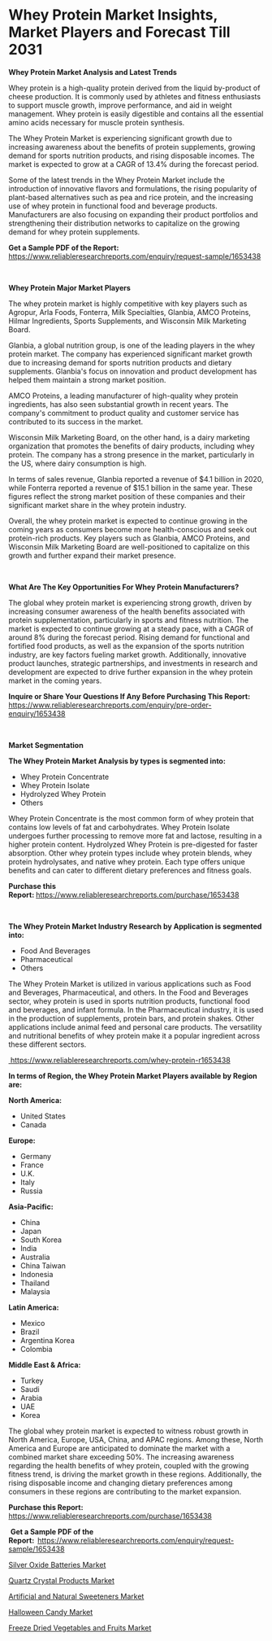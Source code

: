 <p><h1>Whey Protein Market Insights, Market Players and Forecast Till 2031</h1></p><p><strong>Whey Protein Market Analysis and Latest Trends</strong></p>
<p><p>Whey protein is a high-quality protein derived from the liquid by-product of cheese production. It is commonly used by athletes and fitness enthusiasts to support muscle growth, improve performance, and aid in weight management. Whey protein is easily digestible and contains all the essential amino acids necessary for muscle protein synthesis.</p><p>The Whey Protein Market is experiencing significant growth due to increasing awareness about the benefits of protein supplements, growing demand for sports nutrition products, and rising disposable incomes. The market is expected to grow at a CAGR of 13.4% during the forecast period.</p><p>Some of the latest trends in the Whey Protein Market include the introduction of innovative flavors and formulations, the rising popularity of plant-based alternatives such as pea and rice protein, and the increasing use of whey protein in functional food and beverage products. Manufacturers are also focusing on expanding their product portfolios and strengthening their distribution networks to capitalize on the growing demand for whey protein supplements.</p></p>
<p><strong>Get a Sample PDF of the Report:&nbsp;</strong> <a href="https://www.reliableresearchreports.com/enquiry/request-sample/1653438">https://www.reliableresearchreports.com/enquiry/request-sample/1653438</a></p>
<p>&nbsp;</p>
<p><strong>Whey Protein Major Market Players</strong></p>
<p><p>The whey protein market is highly competitive with key players such as Agropur, Arla Foods, Fonterra, Milk Specialties, Glanbia, AMCO Proteins, Hilmar Ingredients, Sports Supplements, and Wisconsin Milk Marketing Board. </p><p>Glanbia, a global nutrition group, is one of the leading players in the whey protein market. The company has experienced significant market growth due to increasing demand for sports nutrition products and dietary supplements. Glanbia's focus on innovation and product development has helped them maintain a strong market position.</p><p>AMCO Proteins, a leading manufacturer of high-quality whey protein ingredients, has also seen substantial growth in recent years. The company's commitment to product quality and customer service has contributed to its success in the market.</p><p>Wisconsin Milk Marketing Board, on the other hand, is a dairy marketing organization that promotes the benefits of dairy products, including whey protein. The company has a strong presence in the market, particularly in the US, where dairy consumption is high.</p><p>In terms of sales revenue, Glanbia reported a revenue of $4.1 billion in 2020, while Fonterra reported a revenue of $15.1 billion in the same year. These figures reflect the strong market position of these companies and their significant market share in the whey protein industry.</p><p>Overall, the whey protein market is expected to continue growing in the coming years as consumers become more health-conscious and seek out protein-rich products. Key players such as Glanbia, AMCO Proteins, and Wisconsin Milk Marketing Board are well-positioned to capitalize on this growth and further expand their market presence.</p></p>
<p>&nbsp;</p>
<p><strong>What Are The Key Opportunities For Whey Protein Manufacturers?</strong></p>
<p><p>The global whey protein market is experiencing strong growth, driven by increasing consumer awareness of the health benefits associated with protein supplementation, particularly in sports and fitness nutrition. The market is expected to continue growing at a steady pace, with a CAGR of around 8% during the forecast period. Rising demand for functional and fortified food products, as well as the expansion of the sports nutrition industry, are key factors fueling market growth. Additionally, innovative product launches, strategic partnerships, and investments in research and development are expected to drive further expansion in the whey protein market in the coming years.</p></p>
<p><strong>Inquire or Share Your Questions If Any Before Purchasing This Report:</strong> <a href="https://www.reliableresearchreports.com/enquiry/pre-order-enquiry/1653438">https://www.reliableresearchreports.com/enquiry/pre-order-enquiry/1653438</a></p>
<p>&nbsp;</p>
<p><strong>Market Segmentation</strong></p>
<p><strong>The Whey Protein Market Analysis by types is segmented into:</strong></p>
<p><ul><li>Whey Protein Concentrate</li><li>Whey Protein Isolate</li><li>Hydrolyzed Whey Protein</li><li>Others</li></ul></p>
<p><p>Whey Protein Concentrate is the most common form of whey protein that contains low levels of fat and carbohydrates. Whey Protein Isolate undergoes further processing to remove more fat and lactose, resulting in a higher protein content. Hydrolyzed Whey Protein is pre-digested for faster absorption. Other whey protein types include whey protein blends, whey protein hydrolysates, and native whey protein. Each type offers unique benefits and can cater to different dietary preferences and fitness goals.</p></p>
<p><strong>Purchase this Report:&nbsp;</strong><a href="https://www.reliableresearchreports.com/purchase/1653438">https://www.reliableresearchreports.com/purchase/1653438</a></p>
<p>&nbsp;</p>
<p><strong>The Whey Protein Market Industry Research by Application is segmented into:</strong></p>
<p><ul><li>Food And Beverages</li><li>Pharmaceutical</li><li>Others</li></ul></p>
<p><p>The Whey Protein Market is utilized in various applications such as Food and Beverages, Pharmaceutical, and others. In the Food and Beverages sector, whey protein is used in sports nutrition products, functional food and beverages, and infant formula. In the Pharmaceutical industry, it is used in the production of supplements, protein bars, and protein shakes. Other applications include animal feed and personal care products. The versatility and nutritional benefits of whey protein make it a popular ingredient across these different sectors.</p></p>
<p><a href="https://www.reliableresearchreports.com/whey-protein-r1653438">&nbsp;https://www.reliableresearchreports.com/whey-protein-r1653438</a></p>
<p><strong>In terms of Region, the Whey Protein Market Players available by Region are:</strong></p>
<p>
    <p> <strong> North America: </strong>
        <ul>
            <li>United States</li>
            <li>Canada</li>
        </ul>
        </p> 
    <p> <strong> Europe: </strong>
        <ul>
            <li>Germany</li>
            <li>France</li>
            <li>U.K.</li>
            <li>Italy</li>
            <li>Russia</li>
        </ul>
        </p> 
    <p> <strong> Asia-Pacific: </strong>
        <ul>
            <li>China</li>
            <li>Japan</li>
            <li>South Korea</li>
            <li>India</li>
            <li>Australia</li>
            <li>China Taiwan</li>
            <li>Indonesia</li>
            <li>Thailand</li>
            <li>Malaysia</li>
        </ul>
        </p> 
    <p> <strong> Latin America: </strong>
        <ul>
            <li>Mexico</li>
            <li>Brazil</li>
            <li>Argentina Korea</li>
            <li>Colombia</li>
        </ul>
        </p> 
    <p> <strong> Middle East & Africa: </strong>
        <ul>
            <li>Turkey</li>
            <li>Saudi</li>
            <li>Arabia</li>
            <li>UAE</li>
            <li>Korea</li>
        </ul>
    </p>
    </p>
<p><p>The global whey protein market is expected to witness robust growth in North America, Europe, USA, China, and APAC regions. Among these, North America and Europe are anticipated to dominate the market with a combined market share exceeding 50%. The increasing awareness regarding the health benefits of whey protein, coupled with the growing fitness trend, is driving the market growth in these regions. Additionally, the rising disposable income and changing dietary preferences among consumers in these regions are contributing to the market expansion.</p></p>
<p><strong>Purchase this Report: </strong><a href="https://www.reliableresearchreports.com/purchase/1653438">https://www.reliableresearchreports.com/purchase/1653438</a></p>
<p>&nbsp;<strong>Get a Sample PDF of the Report:&nbsp;&nbsp;</strong><a href="https://www.reliableresearchreports.com/enquiry/request-sample/1653438">https://www.reliableresearchreports.com/enquiry/request-sample/1653438</a></p>
<p><strong></strong></p>
<p><p><a href="https://github.com/markusgodoy/Market-Research-Report-List-4/blob/main/silver-oxide-batteries-market.md">Silver Oxide Batteries Market</a></p><p><a href="https://github.com/luckyshygirl/Market-Research-Report-List-6/blob/main/quartz-crystal-products-market.md">Quartz Crystal Products Market</a></p><p><a href="https://medium.com/@diegomoen/artificial-and-natural-sweeteners-market-size-is-growing-at-cagr-of-9-5-b7b13f1a887f">Artificial and Natural Sweeteners Market</a></p><p><a href="https://medium.com/@codystark63/global-halloween-candy-market-size-share-analysis-by-product-type-by-application-by-region-1be50d076aa3">Halloween Candy Market</a></p><p><a href="https://medium.com/@presleybode/analyzing-freeze-dried-vegetables-and-fruits-market-dynamics-and-growth-drivers-and-forecasted-for-5c4fa831f547">Freeze Dried Vegetables and Fruits Market</a></p></p>